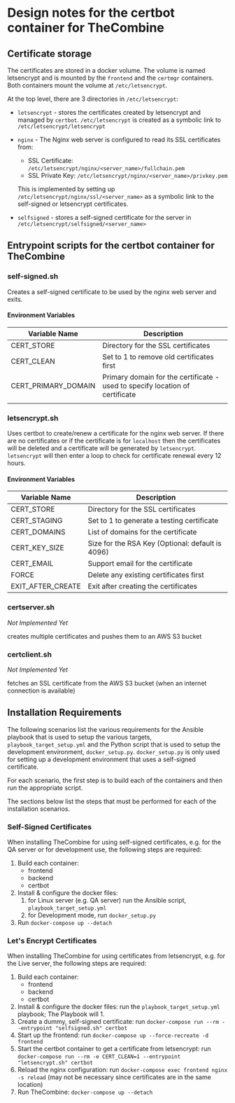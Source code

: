 # Design notes for the certbot container for TheCombine

## Certificate storage

The certificates are stored in a docker volume.  The volume is named letsencrypt
and is mounted by the `frontend` and the `certmgr` containers.  Both containers mount
the volume at `/etc/letsencrypt`.

At the top level, there are 3 directories in `/etc/letsencrypt`:
 - `letsencrypt` - stores the certificates created by letsencrypt and managed by `certbot`.
   `/etc/letsencrypt` is created as a symbolic link to `/etc/letsencrypt/letsencrypt`
 - `nginx` - The Nginx web server is configured to read its SSL certificates from:
   - SSL Certificate: `/etc/letsencrypt/nginx/<server_name>/fullchain.pem`
   - SSL Private Key: `/etc/letsencrypt/nginx/<server_name>/privkey.pem`

   This is implemented by setting up `/etc/letsencrypt/nginx/ssl/<server_name>` as a
   symbolic link to the self-signed or letsencrypt certificates.
 - `selfsigned` - stores a self-signed certificate for the server in
   `/etc/letsencrypt/selfsigned/<server_name>`

## Entrypoint scripts for the certbot container for TheCombine

### self-signed.sh
Creates a self-signed certificate to be used by the nginx web server and exits.

#### Environment Variables

| Variable Name       | Description                                                                  |
| ------------------- | ---------------------------------------------------------------------------- |
| CERT_STORE           | Directory for the SSL certificates                                           |
| CERT_CLEAN          | Set to 1 to remove old certificates first                                    |
| CERT_PRIMARY_DOMAIN | Primary domain for the certificate - used to specify location of certificate |
|                     |                                                                              |

### letsencrypt.sh
Uses certbot to create/renew a certificate for the nginx web server.  If there are
no certificates or if the certificate is for `localhost` then the certificates will
be deleted and a certificate will be generated by `letsencrypt`.  `letsencrypt`
will then enter a loop to check for certificate renewal every 12 hours.

#### Environment Variables

| Variable Name     | Description                                      |
| ----------------- | ------------------------------------------------ |
| CERT_STORE         | Directory for the SSL certificates               |
| CERT_STAGING      | Set to 1 to generate a testing certificate       |
| CERT_DOMAINS      | List of domains for the certificate              |
| CERT_KEY_SIZE     | Size for the RSA Key (Optional: default is 4096) |
| CERT_EMAIL        | Support email for the certificate                |
| FORCE             | Delete any existing certificates first           |
| EXIT_AFTER_CREATE | Exit after creating the certificates             |

### certserver.sh
*Not Implemented Yet*

creates multiple certificates and pushes them to an AWS S3 bucket

### certclient.sh
*Not Implemented Yet*

fetches an SSL certificate from the AWS S3 bucket (when an internet connection is
available)

## Installation Requirements

The following scenarios list the various requirements for the Ansible playbook that
is used to setup the various targets, `playbook_target_setup.yml` and the Python
script that is used to setup the development environment, `docker_setup.py`.  `docker_setup.py`
is only used for setting up a development environment that uses a self-signed
certificate.

For each scenario, the first step is to build each of the containers and then run
the appropriate script.

The sections below list the steps that must be performed for each of the installation
scenarios.

### Self-Signed Certificates
When installing TheCombine for using self-signed certificates, e.g. for the QA server
or for development use, the following steps are required:
  1. Build each container:
     - frontend
     - backend
     - certbot
  2. Install & configure the docker files:
     1. for Linux server (e.g. QA server) run the Ansible script, `playbook_target_setup.yml`
     2. for Development mode, run `docker_setup.py`
  3. Run `docker-compose up --detach`

### Let's Encrypt Certificates
When installing TheCombine for using certificates from letsencrypt, e.g. for the
Live server, the following steps are required:
  1. Build each container:
     - frontend
     - backend
     - certbot
  2. Install & configure the docker files: run the `playbook_target_setup.yml` playbook;  The Playbook will
     1.
  3. Create a dummy, self-signed certificate: run `docker-compose run --rm --entrypoint "selfsigned.sh" certbot`
  4. Start up the frontend: run `docker-compose up --force-recreate -d frontend`
  5. Start the certbot container to get a certificate from letsencrypt: run `docker-compose run --rm -e CERT_CLEAN=1 --entrypoint "letsencrypt.sh" certbot`
  6. Reload the nginx configuration: run `docker-compose exec frontend nginx -s reload` (may not be necessary since certificates are in the same location)
  7. Run TheCombine: `docker-compose up --detach`
